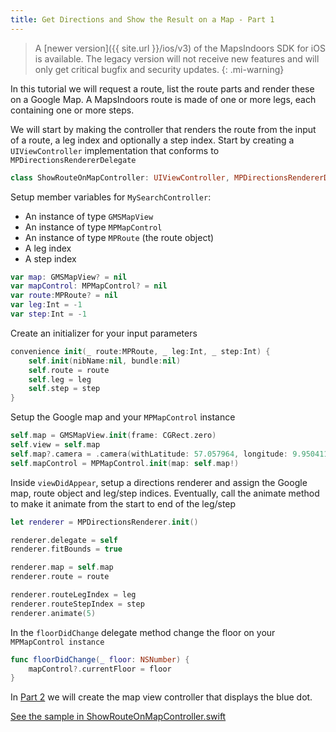 ```yaml
---
title: Get Directions and Show the Result on a Map - Part 1
---
```


> A [newer version]({{ site.url }}/ios/v3) of the MapsIndoors SDK for iOS is available. The legacy version will not receive new features and will only get critical bugfix and security updates.
{: .mi-warning}

In this tutorial we will request a route, list the route parts and render these on a Google Map. A MapsIndoors route is made of one or more legs, each containing one or more steps.

We will start by making the controller that renders the route from the input of a route, a leg index and optionally a step index. Start by creating a `UIViewController` implementation that conforms to `MPDirectionsRendererDelegate`

```swift
class ShowRouteOnMapController: UIViewController, MPDirectionsRendererDelegate {
```

Setup member variables for `MySearchController`:

* An instance of type `GMSMapView`
* An instance of type `MPMapControl`
* An instance of type `MPRoute` (the route object)
* A leg index
* A step index

```swift
var map: GMSMapView? = nil
var mapControl: MPMapControl? = nil
var route:MPRoute? = nil
var leg:Int = -1
var step:Int = -1
```

Create an initializer for your input parameters

```swift
convenience init(_ route:MPRoute, _ leg:Int, _ step:Int) {
    self.init(nibName:nil, bundle:nil)
    self.route = route
    self.leg = leg
    self.step = step
}
```

Setup the Google map and your `MPMapControl` instance

```swift
self.map = GMSMapView.init(frame: CGRect.zero)
self.view = self.map
self.map?.camera = .camera(withLatitude: 57.057964, longitude: 9.9504112, zoom: 20)
self.mapControl = MPMapControl.init(map: self.map!)
```

Inside `viewDidAppear`, setup a directions renderer and assign the Google map, route object and leg/step indices. Eventually, call the animate method to make it animate from the start to end of the leg/step

```swift
let renderer = MPDirectionsRenderer.init()

renderer.delegate = self
renderer.fitBounds = true

renderer.map = self.map
renderer.route = route

renderer.routeLegIndex = leg
renderer.routeStepIndex = step
renderer.animate(5)
```

In the `floorDidChange` delegate method change the floor on your `MPMapControl instance`

```swift
func floorDidChange(_ floor: NSNumber) {
    mapControl?.currentFloor = floor
}
```

 In [Part 2](../showrouteshowroutecontroller) we will create the map view controller that displays the blue dot.

[See the sample in ShowRouteOnMapController.swift](https://github.com/MapsIndoors/MapsIndoorsIOS/blob/master/Example/DemoSamples/Show%20Route/ShowRouteOnMapController.swift)
